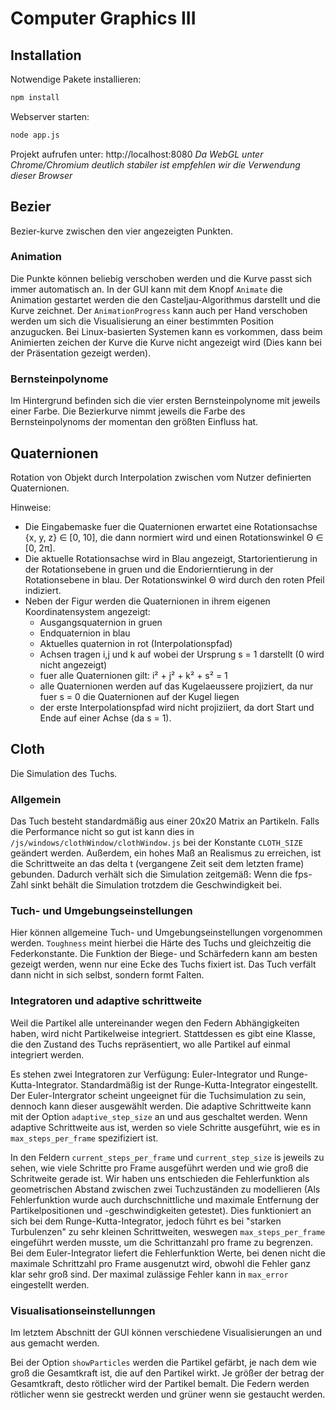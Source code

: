 # Computer Graphics III

## Installation

Notwendige Pakete installieren:

``` bash
npm install
```

Webserver starten:

``` bash
node app.js
```

Projekt aufrufen unter: http://localhost:8080
*Da WebGL unter Chrome/Chromium deutlich stabiler ist empfehlen wir die Verwendung dieser Browser*

## Bezier

Bezier-kurve zwischen den vier angezeigten Punkten.

### Animation

Die Punkte können beliebig verschoben werden und die Kurve passt sich immer automatisch an.
In der GUI kann mit dem Knopf `Animate` die Animation gestartet werden die den Casteljau-Algorithmus darstellt und die Kurve zeichnet. Der `AnimationProgress` kann auch per Hand verschoben werden um sich die Visualisierung an einer bestimmten Position anzugucken. Bei Linux-basierten Systemen kann es vorkommen, dass beim Animierten zeichen der Kurve die Kurve nicht angezeigt wird (Dies kann bei der Präsentation gezeigt werden).

### Bernsteinpolynome

Im Hintergrund befinden sich die vier ersten Bernsteinpolynome mit jeweils einer Farbe. Die Bezierkurve nimmt jeweils die Farbe des Bernsteinpolynoms der momentan den größten Einfluss hat.

## Quaternionen

Rotation von Objekt durch Interpolation zwischen vom Nutzer definierten Quaternionen.

Hinweise:

- Die Eingabemaske fuer die Quaternionen erwartet eine Rotationsachse {x, y, z} ∈ [0, 10], die dann normiert wird und einen Rotationswinkel Θ ∈ [0, 2π].
- Die aktuelle Rotationsachse wird in Blau angezeigt, Startorientierung in der Rotationsebene in gruen und die Endorierntierung in der Rotationsebene in blau. Der Rotationswinkel Θ wird durch den roten Pfeil indiziert.
- Neben der Figur werden die Quaternionen in ihrem eigenen Koordinatensystem angezeigt:
  - Ausgangsquaternion in gruen
  - Endquaternion in blau
  - Aktuelles quaternion in rot (Interpolationspfad)
  - Achsen tragen i,j und k auf wobei der Ursprung s = 1 darstellt (0 wird nicht angezeigt)
  - fuer alle Quaternionen gilt: i² + j² + k² + s² = 1
  - alle Quaternionen werden auf das Kugelaeussere projiziert, da nur fuer s = 0 die Quaternionen auf der Kugel liegen
  - der erste Interpolationspfad wird nicht projiziiert, da dort Start und Ende auf einer Achse (da s = 1).

## Cloth

Die Simulation des Tuchs.

### Allgemein

Das Tuch besteht standardmäßig aus einer 20x20 Matrix an Partikeln. Falls die Performance nicht so gut ist kann dies in `/js/windows/clothWindow/clothWindow.js` bei der Konstante `CLOTH_SIZE` geändert werden. Außerdem, ein hohes Maß an Realismus zu erreichen, ist die Schrittweite an das delta t (vergangene Zeit seit dem letzten frame) gebunden. Dadurch verhält sich die Simulation zeitgemäß: Wenn die fps-Zahl sinkt behält die Simulation trotzdem die Geschwindigkeit bei.

### Tuch- und Umgebungseinstellungen

Hier können allgemeine Tuch- und Umgebungseinstellungen vorgenommen werden. `Toughness` meint hierbei die Härte des Tuchs und gleichzeitig die Federkonstante. Die Funktion der Biege- und Schärfedern kann am besten gezeigt werden, wenn nur eine Ecke des Tuchs fixiert ist. Das Tuch verfält dann nicht in sich selbst, sondern formt Falten.

### Integratoren und adaptive schrittweite

Weil die Partikel alle untereinander wegen den Federn Abhängigkeiten haben, wird nicht Partikelweise integriert. Stattdessen es gibt eine Klasse, die den Zustand des Tuchs repräsentiert, wo alle Partikel auf einmal integriert werden.

Es stehen zwei Integratoren zur Verfügung: Euler-Integrator und Runge-Kutta-Integrator. Standardmäßig ist der Runge-Kutta-Integrator eingestellt. Der Euler-Intergrator scheint ungeeignet für die Tuchsimulation zu sein, dennoch kann dieser ausgewählt werden. Die adaptive Schrittweite kann mit der Option `adaptive_step_size` an und aus geschaltet werden. Wenn adaptive Schrittweite aus ist, werden so viele Schritte ausgeführt, wie es in `max_steps_per_frame` spezifiziert ist.

In den Feldern `current_steps_per_frame` und `current_step_size` is jeweils zu sehen, wie viele Schritte pro Frame ausgeführt werden und wie groß die Schritweite gerade ist. Wir haben uns entschieden die Fehlerfunktion als geometrischen Abstand zwischen zwei Tuchzuständen zu modellieren (Als Fehlerfunktion wurde auch durchschnittliche und maximale Entfernung der Partikelpositionen und -geschwindigkeiten getestet). Dies funktioniert an sich bei dem Runge-Kutta-Integrator, jedoch führt es bei "starken Turbulenzen" zu sehr kleinen Schrittweiten, weswegen `max_steps_per_frame` eingeführt werden musste, um die Schrittanzahl pro frame zu begrenzen. Bei dem Euler-Integrator liefert die Fehlerfunktion Werte, bei denen nicht die maximale Schrittzahl pro Frame ausgenutzt wird, obwohl die Fehler ganz klar sehr groß sind. Der maximal zulässige Fehler kann in `max_error` eingestellt werden.

### Visualisationseinstellunngen

Im letztem Abschnitt der GUI können verschiedene Visualisierungen an und aus gemacht werden.

Bei der Option `showParticles` werden die Partikel gefärbt, je nach dem wie groß die Gesamtkraft ist, die auf den Partikel wirkt. Je größer der betrag der Gesamtkraft, desto rötlicher wird der Partikel bemalt. Die Federn werden rötlicher wenn sie gestreckt werden und grüner wenn sie gestaucht werden.
